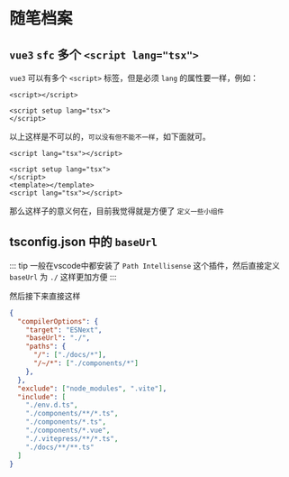# 随笔档案


## `vue3` `sfc` 多个 `<script lang="tsx">`

`vue3` 可以有多个 `<script>` 标签，但是必须 `lang` 的属性要一样，例如：

```vue
<script></script>

<script setup lang="tsx">
</script>
```

以上这样是不可以的，`可以没有但不能不一样`，如下面就可。

```vue
<script lang="tsx"></script>

<script setup lang="tsx">
</script>
<template></template>
<script lang="tsx"></script>
```

那么这样子的意义何在，目前我觉得就是方便了 `定义一些小组件`

## tsconfig.json 中的 `baseUrl`

::: tip
一般在vscode中都安装了 `Path Intellisense` 这个插件，然后直接定义 `baseUrl` 为 `./` 这样更加方便
:::

然后接下来直接这样

```json
{
  "compilerOptions": {
    "target": "ESNext",
    "baseUrl": "./",
    "paths": {
      "/": ["./docs/*"],
      "/~/*": ["./components/*"]
    },
  },
  "exclude": ["node_modules", ".vite"],
  "include": [
    "./env.d.ts",
    "./components/**/*.ts",
    "./components/*.ts",
    "./components/*.vue",
    "./.vitepress/**/*.ts",
    "./docs/**/**.ts"
  ]
}

```


